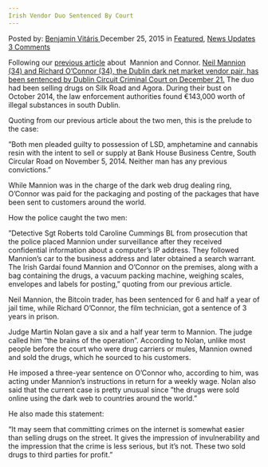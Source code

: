 ```yaml
---
Irish Vendor Duo Sentenced By Court
---
```

<article class="post-listing post-12733 post type-post status-publish format-standard has-post-thumbnail hentry category-deepdot-news category-news-updates tag-court tag-duo tag-irish tag-sentenced tag-vendor">
<div class="post-inner">
<p class="post-meta">
<span>Posted by: <a href="https://www.deepdotweb.com/author/benjaminvi/" title="">Benjamin Vitáris </a></span>
<span>December 25, 2015</span>
<span>in <a href="https://www.deepdotweb.com/category/deepdot-news/" rel="category tag">Featured</a>, <a href="https://www.deepdotweb.com/category/news-updates/" rel="category tag">News Updates</a></span>
<span><a href="https://www.deepdotweb.com/2015/12/25/irish-vendor-duo-sentenced-by-court/#comments">3 Comments</a></span>
</p>
<div class="clear"></div>
<div class="entry">
<p>Following our <a href="https://www.deepdotweb.com/2015/12/21/irish-dark-net-market-vendor-couple-pleaded-guilty/">previous article</a> about  Mannion and Connor. <a href="http://www.irishtimes.com/news/crime-and-law/courts/circuit-court/dublin-pair-sentenced-over-dark-net-drug-selling-operation-1.2473892">Neil Mannion (34) and Richard O’Connor (34), the Dublin dark net market vendor pair, has been sentenced by Dublin Circuit Criminal Court on December 21.</a> The duo had been selling drugs on Silk Road and Agora. During their bust on October 2014, the law enforcement authorities found €143,000 worth of illegal substances in south Dublin.</p>
<p>Quoting from our previous article about the two men, this is the prelude to the case:</p>
<p>”Both men pleaded guilty to possession of LSD, amphetamine and cannabis resin with the intent to sell or supply at Bank House Business Centre, South Circular Road on November 5, 2014. Neither man has any previous convictions.”</p>
<p>While Mannion was in the charge of the dark web drug dealing ring, O’Connor was paid for the packaging and posting of the packages that have been sent to customers around the world.</p>
<p>How the police caught the two men:</p>
<p>”Detective Sgt Roberts told Caroline Cummings BL from prosecution that the police placed Mannion under surveillance after they received confidential information about a computer’s IP address. They followed Mannion’s car to the business address and later obtained a search warrant. The Irish Gardaí found Mannion and O’Connor on the premises, along with a bag containing the drugs, a vacuum packing machine, weighing scales, envelopes and labels for posting,” quoting from our previous article.</p>
<p>Neil Mannion, the Bitcoin trader, has been sentenced for 6 and half a year of jail time, while Richard O’Connor, the film technician, got a sentence of 3 years in prison.</p>
<p>Judge Martin Nolan gave a six and a half year term to Mannion. The judge called him “the brains of the operation”. According to Nolan, unlike most people before the court who were drug carriers or mules, Mannion owned and sold the drugs, which he sourced to his customers.</p>
<p>He imposed a three-year sentence on O’Connor who, according to him, was acting under Mannion’s instructions in return for a weekly wage. Nolan also said that the current case is pretty unusual since ”the drugs were sold online using the dark web to countries around the world.”</p>
<p>He also made this statement:</p>
<p>“It may seem that committing crimes on the internet is somewhat easier than selling drugs on the street. It gives the impression of invulnerability and the impression that the crime is less serious, but it’s not. These two sold drugs to third parties for profit.”</p>
</div>
<span style="display:none"><a href="https://www.deepdotweb.com/tag/court/" rel="tag">court</a> <a href="https://www.deepdotweb.com/tag/duo/" rel="tag">duo</a> <a href="https://www.deepdotweb.com/tag/irish/" rel="tag">irish</a> <a href="https://www.deepdotweb.com/tag/sentenced/" rel="tag">sentenced</a> <a href="https://www.deepdotweb.com/tag/vendor/" rel="tag">vendor</a></span> <span style="display:none" class="updated">2015-12-25</span>
<div style="display:none" class="vcard author" itemprop="author" itemscope itemtype="http://schema.org/Person"><strong class="fn" itemprop="name"><a href="https://www.deepdotweb.com/author/benjaminvi/" title="Posts by Benjamin Vitáris" rel="author">Benjamin Vitáris</a></strong></div>
</div>
</article>

